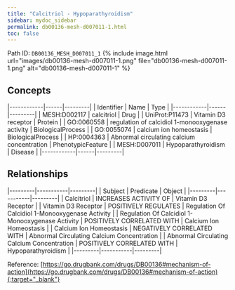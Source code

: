 ```yaml
---
title: "Calcitriol - Hypoparathyroidism"
sidebar: mydoc_sidebar
permalink: db00136-mesh-d007011-1.html
toc: false 
---
```



Path ID: `DB00136_MESH_D007011_1`
{% include image.html url="images/db00136-mesh-d007011-1.png" file="db00136-mesh-d007011-1.png" alt="db00136-mesh-d007011-1" %}

## Concepts

|------------|------|---------|
| Identifier | Name | Type    |
|------------|------|---------|
| MESH:D002117 | calcitriol | Drug |
| UniProt:P11473 | Vitamin D3 receptor | Protein |
| GO:0060558 | regulation of calcidiol 1-monooxygenase activity | BiologicalProcess |
| GO:0055074 | calcium ion homeostasis | BiologicalProcess |
| HP:0004363 | Abnormal circulating calcium concentration | PhenotypicFeature |
| MESH:D007011 | Hypoparathyroidism | Disease |
|------------|------|---------|

## Relationships

|---------|-----------|---------|
| Subject | Predicate | Object  |
|---------|-----------|---------|
| Calcitriol | INCREASES ACTIVITY OF | Vitamin D3 Receptor |
| Vitamin D3 Receptor | POSITIVELY REGULATES | Regulation Of Calcidiol 1-Monooxygenase Activity |
| Regulation Of Calcidiol 1-Monooxygenase Activity | POSITIVELY CORRELATED WITH | Calcium Ion Homeostasis |
| Calcium Ion Homeostasis | NEGATIVELY CORRELATED WITH | Abnormal Circulating Calcium Concentration |
| Abnormal Circulating Calcium Concentration | POSITIVELY CORRELATED WITH | Hypoparathyroidism |
|---------|-----------|---------|

Reference: [https://go.drugbank.com/drugs/DB00136#mechanism-of-action](https://go.drugbank.com/drugs/DB00136#mechanism-of-action){:target="_blank"}